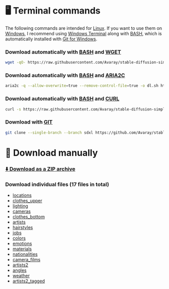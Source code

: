# 🖥️ Terminal commands

The following commands are intended for [Linux](https://en.wikipedia.org/wiki/Linux). If you want to use them on [Windows](https://en.wikipedia.org/wiki/Microsoft_Windows), I recommend using [Windows Terminal](https://github.com/microsoft/terminal) along with [BASH](https://www.gnu.org/software/bash/), which is automatically installed with [Git for Windows](https://git-scm.com/downloads).

### Download automatically with [BASH](https://www.gnu.org/software/bash/) and [WGET](https://www.gnu.org/software/wget/)

```bash
wget -qO- https://raw.githubusercontent.com/Avaray/stable-diffusion-simple-wildcards/sdxl/scripts/download.sh | bash -s -- wget sdxl
```

### Download automatically with [BASH](https://www.gnu.org/software/bash/) and [ARIA2C](https://aria2.github.io/)

```bash
aria2c -q --allow-overwrite=true --remove-control-file=true -o dl.sh https://raw.githubusercontent.com/Avaray/stable-diffusion-simple-wildcards/sdxl/scripts/download.sh && chmod +x dl.sh && ./dl.sh aria2c sdxl
```

### Download automatically with [BASH](https://www.gnu.org/software/bash/) and [CURL](https://curl.se/)

```bash
curl -s https://raw.githubusercontent.com/Avaray/stable-diffusion-simple-wildcards/sdxl/scripts/download.sh | bash -s -- curl sdxl
```

### Download with [GIT](https://git-scm.com/)

```bash
git clone --single-branch --branch sdxl https://github.com/Avaray/stable-diffusion-simple-wildcards && mv stable-diffusion-simple-wildcards/wildcards/*.txt . > /dev/null 2>&1 && rm -rf stable-diffusion-simple-wildcards
```

# 🧩 Download manually

### [⬇️ Download as a ZIP archive](https://github.com/Avaray/stable-diffusion-simple-wildcards/releases/latest/download/stable-diffusion-simple-wildcards-sdxl.zip)

### Download individual files (17 files in total)

- [locations](https://raw.githubusercontent.com/Avaray/stable-diffusion-simple-wildcards/sdxl/wildcards/locations.txt)
- [clothes_upper](https://raw.githubusercontent.com/Avaray/stable-diffusion-simple-wildcards/sdxl/wildcards/clothes_upper.txt)
- [lighting](https://raw.githubusercontent.com/Avaray/stable-diffusion-simple-wildcards/sdxl/wildcards/lighting.txt)
- [cameras](https://raw.githubusercontent.com/Avaray/stable-diffusion-simple-wildcards/sdxl/wildcards/cameras.txt)
- [clothes_bottom](https://raw.githubusercontent.com/Avaray/stable-diffusion-simple-wildcards/sdxl/wildcards/clothes_bottom.txt)
- [artists](https://raw.githubusercontent.com/Avaray/stable-diffusion-simple-wildcards/sdxl/wildcards/artists.txt)
- [hairstyles](https://raw.githubusercontent.com/Avaray/stable-diffusion-simple-wildcards/sdxl/wildcards/hairstyles.txt)
- [jobs](https://raw.githubusercontent.com/Avaray/stable-diffusion-simple-wildcards/sdxl/wildcards/jobs.txt)
- [colors](https://raw.githubusercontent.com/Avaray/stable-diffusion-simple-wildcards/sdxl/wildcards/colors.txt)
- [emotions](https://raw.githubusercontent.com/Avaray/stable-diffusion-simple-wildcards/sdxl/wildcards/emotions.txt)
- [materials](https://raw.githubusercontent.com/Avaray/stable-diffusion-simple-wildcards/sdxl/wildcards/materials.txt)
- [nationalities](https://raw.githubusercontent.com/Avaray/stable-diffusion-simple-wildcards/sdxl/wildcards/nationalities.txt)
- [camera_films](https://raw.githubusercontent.com/Avaray/stable-diffusion-simple-wildcards/sdxl/wildcards/camera_films.txt)
- [artists2](https://raw.githubusercontent.com/Avaray/stable-diffusion-simple-wildcards/sdxl/wildcards/artists2.txt)
- [angles](https://raw.githubusercontent.com/Avaray/stable-diffusion-simple-wildcards/sdxl/wildcards/angles.txt)
- [weather](https://raw.githubusercontent.com/Avaray/stable-diffusion-simple-wildcards/sdxl/wildcards/weather.txt)
- [artists2_tagged](https://raw.githubusercontent.com/Avaray/stable-diffusion-simple-wildcards/sdxl/wildcards/artists2_tagged.txt)

